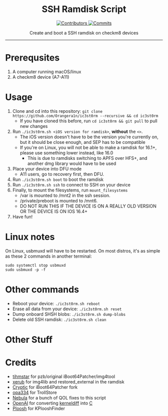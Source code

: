 <h1 align="center">SSH Ramdisk Script</h1>
<p align="center">
  <a href="https://github.com/Orangera1n/ic3st0rm/graphs/contributors" target="_blank">
    <img src="https://img.shields.io/github/contributors/Orangera1n/ic3st0rm.svg" alt="Contributors">
  </a>
  <a href="https://github.com/Orangera1n/ic3st0rm/commits/main" target="_blank">
    <img src="https://img.shields.io/github/commit-activity/w/Orangera1n/ic3st0rm.svg" alt="Commits">
  </a>
</p>

<p align="center">
Create and boot a SSH ramdisk on checkm8 devices
</p>

---

# Prerequsites

1. A computer running macOS/linux
2. A checkm8 device (A7-A11)

# Usage

1. Clone and cd into this repository: `git clone https://github.com/Orangera1n/ic3st0rm --recursive && cd ic3st0rm`
    - If you have cloned this before, run `cd ic3st0rm && git pull` to pull new changes
2. Run `./ic3st0rm.sh <iOS version for ramdisk>`, **without** the `<>`.
    - The iOS version doesn't have to be the version you're currently on, but it should be close enough, and SEP has to be compatible
    - If you're on Linux, you will not be able to make a ramdisk for 16.1+, please use something lower instead, like 16.0
        - This is due to ramdisks switching to APFS over HFS+, and another dmg library would have to be used
3. Place your device into DFU mode
    - A11 users, go to recovery first, then DFU.
4. Run `./ic3st0rm.sh boot` to boot the ramdisk
5. Run `./ic3st0rm.sh ssh` to connect to SSH on your device
6. Finally, to mount the filesystems, run `mount_filesystems`  
    - /var is mounted to /mnt2 in the ssh session.
    - /private/preboot is mounted to /mnt6.
    - DO NOT RUN THIS IF THE DEVICE IS ON A REALLY OLD VERSION OR THE DEVICE IS ON IOS 16.4+
7. Have fun!

# Linux notes

On Linux, usbmuxd will have to be restarted. On most distros, it's as simple as these 2 commands in another terminal:
```
sudo systemctl stop usbmuxd
sudo usbmuxd -p -f
```

# Other commands

- Reboot your device: `./ic3st0rm.sh reboot`
- Erase all data from your device: `./ic3st0rm.sh reset`
- Dump onboard SHSH blobs: `./ic3st0rm.sh dump-blobs`
- Delete old SSH ramdisk: `./ic3st0rm.sh clean`

# Other Stuff

# Credits

- [tihmstar](https://github.com/tihmstar) for pzb/original iBoot64Patcher/img4tool
- [xerub](https://github.com/xerub) for img4lib and restored_external in the ramdisk
- [Cryptic](https://github.com/Cryptiiiic) for iBoot64Patcher fork
- [opa334](https://github.com/opa334) for TrollStore
- [Nebula](https://github.com/itsnebulalol) for a bunch of QOL fixes to this script
- [OpenAI](https://chat.openai.com/chat) for converting [kerneldiff](https://github.com/mcg29/kerneldiff) into [C](https://github.com/Orangera1n/kerneldiff_C)
- [Ploosh](https://github.com/plooshi) for KPlooshFinder
